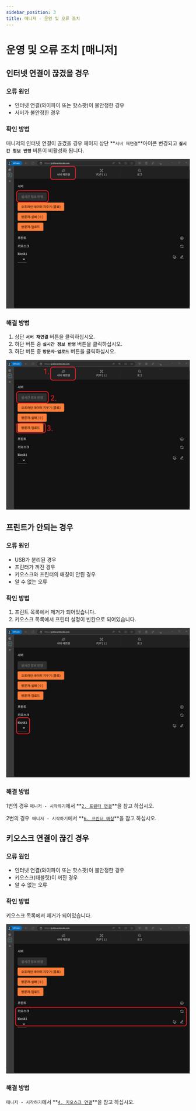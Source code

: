 ```yaml
---
sidebar_position: 3
title: 매니저 - 운영 및 오류 조치
---
```


# 운영 및 오류 조치 \[매니저\]

## 인터넷 연결이 끊겼을 경우

### 오류 원인

- 인터넷 연결(와이파이 또는 핫스팟)이 불안정한 경우
- 서버가 불안정한 경우

### 확인 방법

매니저의 인터넷 연결이 끊겼을 경우 페이지 상단 **`서버 재연결`**아이콘 변경되고 **`실시간 정보 반영`** 버튼이 비활성화 됩니다.

![discon1](./img/managerdisconnected1.png)

### 해결 방법

1. 상단 **`서버 재연결`** 버튼을 클릭하십시오.
2. 하단 버튼 중 **`실시간 정보 반영`** 버튼을 클릭하십시오.
3. 하단 버튼 중 **`방문자-업로드`** 버튼을 클릭하십시오.

![discon2](./img/managerdisconnected2.png)

## 프린트가 안되는 경우

### 오류 원인

- USB가 분리된 경우
- 프린터가 꺼진 경우
- 키오스크와 프린터의 매칭이 안된 경우
- 알 수 없는 오류

### 확인 방법

1. 프린트 목록에서 제거가 되어있습니다.
2. 키오스크 목록에서 프린터 설정이 빈칸으로 되어있습니다.

![discon3](./img/managerdisconnected3.png)

### 해결 방법

1번의 경우 `매니저 - 시작하기`에서 **[`2. 프린터 연결`](./#2-프린터-연결)**을 참고 하십시오.

2번의 경우` 매니저 - 시작하기`에서 **[`6. 프린터 매칭`](./#6-프린터-매칭)**을 참고 하십시오.


## 키오스크 연결이 끊긴 경우

### 오류 원인

- 인터넷 연결(와이파이 또는 핫스팟)이 불안정한 경우
- 키오스크(태블릿)이 꺼진 경우
- 알 수 없는 오류

### 확인 방법

키오스크 목록에서 제거가 되어있습니다.

![discon4](./img/managerdisconnected4.png)

### 해결 방법

`매니저 - 시작하기`에서 **[`4. 키오스크 연결`](./#4-키오스크-연결)**을 참고 하십시오.